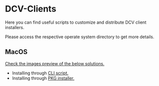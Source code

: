 # DCV-Clients

Here you can find useful scripts to customize and distribute DCV client installers.

Please access the respective operate system directory to get more details.

## MacOS

[Check the images preview of the below solutions.](https://github.com/NISP-GmbH/DCV-Clients/tree/main/macos)

- Installing through [CLI script.](https://github.com/NISP-GmbH/DCV-Clients/tree/main/macos/cli_script)
- Installing through [PKG installer.](https://github.com/NISP-GmbH/DCV-Clients/tree/main/macos/pkg_builder)
